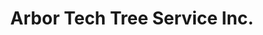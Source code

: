---
title: "Arbor Tech Tree Service Inc."
url: /baton-rouge/arbor-tech-tree-service-inc/
shop: Garten-Center
---